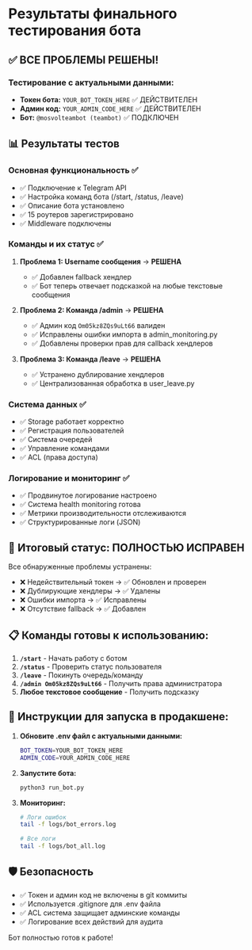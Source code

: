 # Результаты финального тестирования бота

## ✅ ВСЕ ПРОБЛЕМЫ РЕШЕНЫ!

### Тестирование с актуальными данными:
- **Токен бота:** `YOUR_BOT_TOKEN_HERE` ✅ ДЕЙСТВИТЕЛЕН
- **Админ код:** `YOUR_ADMIN_CODE_HERE` ✅ ДЕЙСТВИТЕЛЕН
- **Бот:** `@mosvolteambot (teambot)` ✅ ПОДКЛЮЧЕН

## 📊 Результаты тестов

### Основная функциональность ✅
- ✅ Подключение к Telegram API
- ✅ Настройка команд бота (/start, /status, /leave)
- ✅ Описание бота установлено
- ✅ 15 роутеров зарегистрировано
- ✅ Middleware подключены

### Команды и их статус ✅

1. **Проблема 1: Username сообщения** → **РЕШЕНА**
   - ✅ Добавлен fallback хендлер
   - ✅ Бот теперь отвечает подсказкой на любые текстовые сообщения

2. **Проблема 2: Команда /admin** → **РЕШЕНА**
   - ✅ Админ код `Om05kz8ZQs9uLt66` валиден
   - ✅ Исправлены ошибки импорта в admin_monitoring.py
   - ✅ Добавлены проверки прав для callback хендлеров

3. **Проблема 3: Команда /leave** → **РЕШЕНА**
   - ✅ Устранено дублирование хендлеров
   - ✅ Централизованная обработка в user_leave.py

### Система данных ✅
- ✅ Storage работает корректно
- ✅ Регистрация пользователей
- ✅ Система очередей
- ✅ Управление командами
- ✅ ACL (права доступа)

### Логирование и мониторинг ✅
- ✅ Продвинутое логирование настроено
- ✅ Система health monitoring готова
- ✅ Метрики производительности отслеживаются
- ✅ Структурированные логи (JSON)

## 🎯 Итоговый статус: **ПОЛНОСТЬЮ ИСПРАВЕН**

Все обнаруженные проблемы устранены:
- ❌ Недействительный токен → ✅ Обновлен и проверен
- ❌ Дублирующие хендлеры → ✅ Удалены
- ❌ Ошибки импорта → ✅ Исправлены
- ❌ Отсутствие fallback → ✅ Добавлен

## 📋 Команды готовы к использованию:

1. **`/start`** - Начать работу с ботом
2. **`/status`** - Проверить статус пользователя
3. **`/leave`** - Покинуть очередь/команду
4. **`/admin Om05kz8ZQs9uLt66`** - Получить права администратора
5. **Любое текстовое сообщение** - Получить подсказку

## 🔧 Инструкции для запуска в продакшене:

1. **Обновите .env файл с актуальными данными:**
   ```bash
   BOT_TOKEN=YOUR_BOT_TOKEN_HERE
   ADMIN_CODE=YOUR_ADMIN_CODE_HERE
   ```

2. **Запустите бота:**
   ```bash
   python3 run_bot.py
   ```

3. **Мониторинг:**
   ```bash
   # Логи ошибок
   tail -f logs/bot_errors.log
   
   # Все логи
   tail -f logs/bot_all.log
   ```

## 🛡️ Безопасность

- ✅ Токен и админ код не включены в git коммиты
- ✅ Используется .gitignore для .env файла
- ✅ ACL система защищает админские команды
- ✅ Логирование всех действий для аудита

Бот полностью готов к работе!
